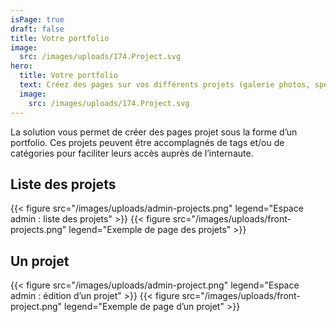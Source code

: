 ```yaml
---
isPage: true
draft: false
title: Votre portfolio
image:
  src: /images/uploads/174.Project.svg
hero: 
  title: Votre portfolio
  text: Créez des pages sur vos différents projets (galerie photos, spécificités techniques…).
  image:
    src: /images/uploads/174.Project.svg
---
```

La solution vous permet de créer des pages projet sous la forme d’un portfolio. Ces projets peuvent être accomplagnés de tags et/ou de catégories pour faciliter leurs accès auprès de l’internaute.

## Liste des projets

{{< figure src="/images/uploads/admin-projects.png" legend="Espace admin : liste des projets" >}}
{{< figure src="/images/uploads/front-projects.png" legend="Exemple de page des projets" >}}

## Un projet

{{< figure src="/images/uploads/admin-project.png" legend="Espace admin : édition d’un projet" >}}
{{< figure src="/images/uploads/front-project.png" legend="Exemple de page d’un projet" >}}